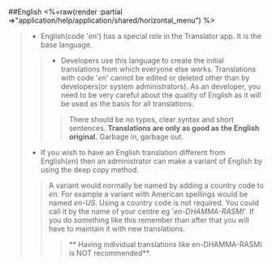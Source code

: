 ##English
<%=raw(render :partial =>"application/help/application/shared/horizontal_menu") %>
 > * English(code '_en_') has a special role in the Translator app. It is the base language.
 >> * Developers use this language to create the initial translations from which everyone else works.
 >> Translations with code '_en_' cannot be edited or deleted other than by developers(or system administrators).
 >> As an developer, you need to be very careful about the quality of English as it will be used as the basis for all translations.
 >>> There should be no typos, clear syntax and short sentences. __Translations are only as good as the English original.__ Garbage in, garbage out.
 > * If you wish to have an English translation different from English(_en_) then an administrator can make a variant of English by using the deep copy method. 
 >> A variant would normally be named by adding a country code to _en_. For example a variant with American spellings would be named _en-US_.
 >> Using a country code is not required. You could call it by the name of your centre eg '_en-DHAMMA-RASMI_'. 
 >> If you do something like this remember than after that you will have to maintain it with new translations. 
 >>> ** Having individual translations like en-DHAMMA-RASMI is NOT recommended**.
